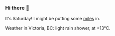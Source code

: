 ### Hi there :wave:

It's Saturday! I might be putting some [miles](https://www.strava.com/athletes/889963) in.

Weather in Victoria, BC: light rain shower, at +13°C.
